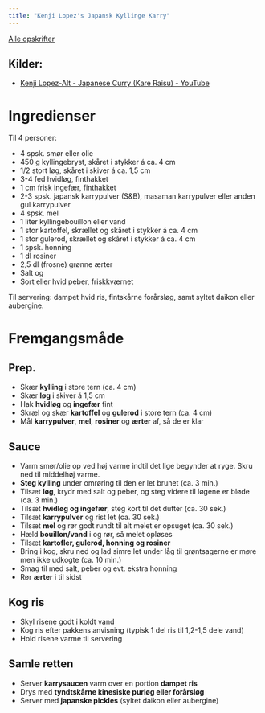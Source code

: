 ```yaml
---
title: "Kenji Lopez's Japansk Kyllinge Karry"
---
```



[Alle opskrifter](https://duffau.github.io/recipes)

## Kilder:
- [Kenji Lopez-Alt - Japanese Curry (Kare Raisu) - YouTube](https://www.youtube.com/watch?v=QhsrBz9Cceg)


# Ingredienser

Til 4 personer:

- 4 spsk. smør eller olie  
- 450 g kyllingebryst, skåret i stykker á ca. 4 cm  
- 1/2 stort løg, skåret i skiver á ca. 1,5 cm  
- 3-4 fed hvidløg, finthakket  
- 1 cm frisk ingefær, finthakket  
- 2-3 spsk. japansk karrypulver (S&B), masaman karrypulver eller anden gul karrypulver
- 4 spsk. mel  
- 1 liter kyllingebouillon eller vand  
- 1 stor kartoffel, skrællet og skåret i stykker á ca. 4 cm  
- 1 stor gulerod, skrællet og skåret i stykker á ca. 4 cm  
- 1 spsk. honning  
- 1 dl rosiner  
- 2,5 dl (frosne) grønne ærter  
- Salt og  
- Sort eller hvid peber, friskkværnet  

Til servering: dampet hvid ris, fintskårne forårsløg, samt syltet daikon eller aubergine.  

# Fremgangsmåde

## Prep.
- Skær **kylling** i store tern (ca. 4 cm)  
- Skær **løg** i skiver á 1,5 cm  
- Hak **hvidløg** og **ingefær** fint  
- Skræl og skær **kartoffel** og **gulerod** i store tern (ca. 4 cm)
- Mål **karrypulver**, **mel**, **rosiner** og **ærter** af, så de er klar  

## Sauce
- Varm smør/olie op ved høj varme indtil det lige begynder at ryge. Skru ned til middelhøj varme.  
- **Steg kylling** under omrøring til den er let brunet (ca. 3 min.)  
- Tilsæt **løg**, krydr med salt og peber, og steg videre til løgene er bløde (ca. 3 min.)  
- Tilsæt **hvidløg og ingefær**, steg kort til det dufter (ca. 30 sek.)  
- Tilsæt **karrypulver** og rist let (ca. 30 sek.)  
- Tilsæt **mel** og rør godt rundt til alt melet er opsuget (ca. 30 sek.)  
- Hæld **bouillon/vand** i og rør, så melet opløses  
- Tilsæt **kartofler, gulerod, honning og rosiner**  
- Bring i kog, skru ned og lad simre let under låg til grøntsagerne er møre men ikke udkogte (ca. 10 min.)  
- Smag til med salt, peber og evt. ekstra honning 
- Rør **ærter** i til sidst  

## Kog ris
- Skyl risene godt i koldt vand  
- Kog ris efter pakkens anvisning (typisk 1 del ris til 1,2-1,5 dele vand)  
- Hold risene varme til servering  

## Samle retten
- Server **karrysaucen** varm over en portion **dampet ris**  
- Drys med **tyndtskårne kinesiske purløg eller forårsløg**  
- Server med **japanske pickles** (syltet daikon eller aubergine)  

